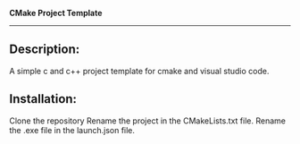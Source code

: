 **CMake Project Template**


---

**Description:** 
--

A simple c and c++ project template for cmake and visual studio code.


**Installation:**
--

Clone the repository
Rename the project in the CMakeLists.txt file.
Rename the .exe file in the launch.json file.
